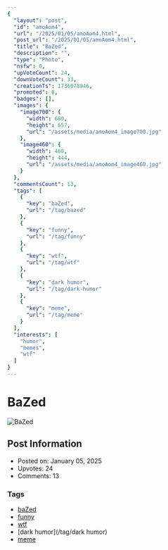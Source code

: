```yaml
---
{
  "layout": "post",
  "id": "amoAom4",
  "url": "/2025/01/05/amoAom4.html",
  "post_url": "/2025/01/05/amoAom4.html",
  "title": "BaZed",
  "description": "",
  "type": "Photo",
  "nsfw": 0,
  "upVoteCount": 24,
  "downVoteCount": 33,
  "creationTs": 1736078946,
  "promoted": 0,
  "badges": [],
  "images": {
    "image700": {
      "width": 680,
      "height": 657,
      "url": "/assets/media/amoAom4_image700.jpg"
    },
    "image460": {
      "width": 460,
      "height": 444,
      "url": "/assets/media/amoAom4_image460.jpg"
    }
  },
  "commentsCount": 13,
  "tags": [
    {
      "key": "baZed",
      "url": "/tag/bazed"
    },
    {
      "key": "funny",
      "url": "/tag/funny"
    },
    {
      "key": "wtf",
      "url": "/tag/wtf"
    },
    {
      "key": "dark humor",
      "url": "/tag/dark-humor"
    },
    {
      "key": "meme",
      "url": "/tag/meme"
    }
  ],
  "interests": [
    "humor",
    "memes",
    "wtf"
  ]
}
---
```


# BaZed

![BaZed](/assets/media/amoAom4_image700.jpg)

## Post Information

- Posted on: January 05, 2025
- Upvotes: 24
- Comments: 13

### Tags

- [baZed](/tag/baZed)
- [funny](/tag/funny)
- [wtf](/tag/wtf)
- [dark humor](/tag/dark humor)
- [meme](/tag/meme)
